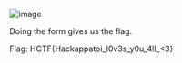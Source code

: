 ![image](https://user-images.githubusercontent.com/63996033/207787178-6abb2361-e875-43a1-8173-1edfb02ba942.png)

Doing the form gives us the flag.

Flag: HCTF{Hackappatoi_l0v3s_y0u_4ll_<3}

